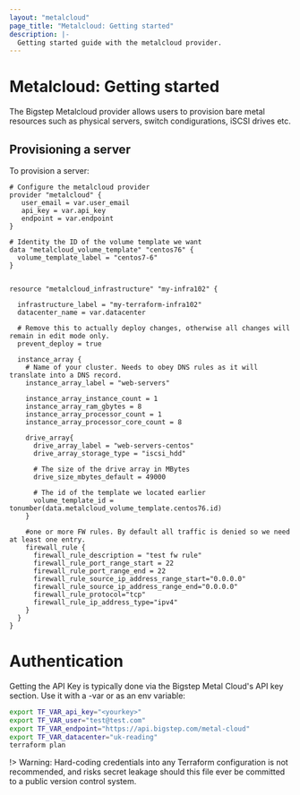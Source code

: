 ```yaml
---
layout: "metalcloud"
page_title: "Metalcloud: Getting started"
description: |-
  Getting started guide with the metalcloud provider.
---
```


# Metalcloud: Getting started

The Bigstep Metalcloud provider allows users to provision bare metal resources such as physical servers, switch condigurations, iSCSI drives etc.


## Provisioning a server

To provision a server:

```hcl
# Configure the metalcloud provider
provider "metalcloud" {
   user_email = var.user_email
   api_key = var.api_key 
   endpoint = var.endpoint
}

# Identity the ID of the volume template we want
data "metalcloud_volume_template" "centos76" {
  volume_template_label = "centos7-6"
}


resource "metalcloud_infrastructure" "my-infra102" {
  
  infrastructure_label = "my-terraform-infra102"
  datacenter_name = var.datacenter

  # Remove this to actually deploy changes, otherwise all changes will remain in edit mode only.
  prevent_deploy = true 
  
  instance_array {
    # Name of your cluster. Needs to obey DNS rules as it will translate into a DNS record.
    instance_array_label = "web-servers"

    instance_array_instance_count = 1
    instance_array_ram_gbytes = 8
    instance_array_processor_count = 1
    instance_array_processor_core_count = 8

    drive_array{
      drive_array_label = "web-servers-centos"
      drive_array_storage_type = "iscsi_hdd"

      # The size of the drive array in MBytes
      drive_size_mbytes_default = 49000

      # The id of the template we located earlier
      volume_template_id = tonumber(data.metalcloud_volume_template.centos76.id)
    }

    #one or more FW rules. By default all traffic is denied so we need at least one entry.
    firewall_rule {
      firewall_rule_description = "test fw rule"
      firewall_rule_port_range_start = 22
      firewall_rule_port_range_end = 22
      firewall_rule_source_ip_address_range_start="0.0.0.0"
      firewall_rule_source_ip_address_range_end="0.0.0.0"
      firewall_rule_protocol="tcp"
      firewall_rule_ip_address_type="ipv4"
    }
  }
}

```

# Authentication

Getting the API Key is typically done via the Bigstep Metal Cloud's API key section. Use it with a -var or as an env variable:

```bash
export TF_VAR_api_key="<yourkey>"
export TF_VAR_user="test@test.com"
export TF_VAR_endpoint="https://api.bigstep.com/metal-cloud"
export TF_VAR_datacenter="uk-reading"
terraform plan
```

!> Warning: Hard-coding credentials into any Terraform configuration is not recommended, and risks secret leakage should this file ever be committed to a public version control system. 

